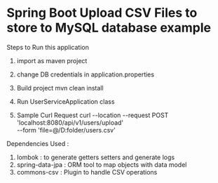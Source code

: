 # Spring Boot Upload CSV Files to store to MySQL database example


Steps to Run this application

1. import as maven project

3. change DB credentials in application.properties

4. Build project 
mvn clean install

5. Run UserServiceApplication class

6. Sample Curl Request
   curl --location --request POST 'localhost:8080/api/v1/users/upload' \
   --form 'file=@/D:folder/users.csv'

Dependencies Used :

1. lombok : to generate getters setters and generate logs
2. spring-data-jpa : ORM tool to map objects with data model
3. commons-csv : Plugin to handle CSV operations
